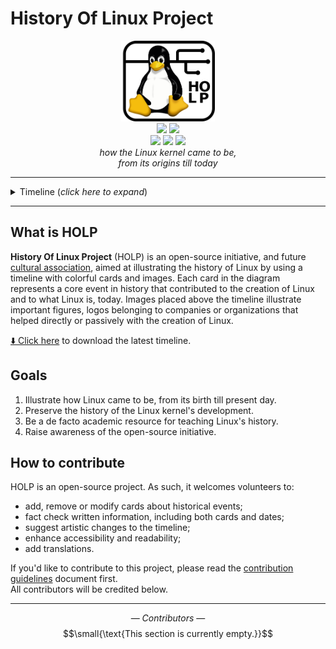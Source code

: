# History Of Linux Project
<p align="center">
    <img src="./.github/HOLP-logo.png" width="150"> </br>
    <img src="https://img.shields.io/badge/License-CC%20BY%20SA%204.0-lightgrey.svg">
    <img src="https://img.shields.io/badge/Open%20Source-%E2%9D%A4-red.svg"> </br>
    <img src="https://img.shields.io/badge/contributions-welcome-brightgreen.svg">
    <img src="https://img.shields.io/github/last-commit/MarkGotLasagna/hol">
    <img src="https://img.shields.io/github/v/release/MarkGotLasagna/hol?include_prereleases">
    </br>
    <i>how the Linux kernel came to be,</i> </br>
    <i>from its origins till today</i>
</p>

---
<details>
<summary>Timeline (<i>click here to expand</i>)</summary>
<img src="./.github/Timeline.png">
</details>

---

## What is HOLP
__History Of Linux Project__ (HOLP) is an open-source initiative, and future 
[cultural association](https://it.wikipedia.org/wiki/Associazionismo_culturale), aimed at illustrating the 
history of Linux by using a timeline with colorful cards and images. Each card in the diagram 
represents a core event in history that contributed to the creation of Linux and to what Linux 
is, today. Images placed above the timeline illustrate important figures, 
logos belonging to companies or organizations that helped directly or passively with the 
creation of Linux.

[⬇️ Click here](https://github.com/MarkGotLasagna/hol/releases/download/alpha/HOL_alpha.png) to download the latest timeline. 

## Goals
1. Illustrate how Linux came to be, from its birth till present day.
2. Preserve the history of the Linux kernel's development.
3. Be a de facto academic resource for teaching Linux's history.
4. Raise awareness of the open-source initiative.

## How to contribute
HOLP is an open-source project. As such, it welcomes volunteers to:
- add, remove or modify cards about historical events;
- fact check written information, including both cards and dates;
- suggest artistic changes to the timeline; 
- enhance accessibility and readability;
- add translations.

If you'd like to contribute to this project, please read the [contribution guidelines](https://github.com/MarkGotLasagna/holp/wiki/Contribution-guidelines) document first.</br>
All contributors will be credited below.

---
$$—\ Contributors\ —$$
$$\small{\text{This section is currently empty.}}$$